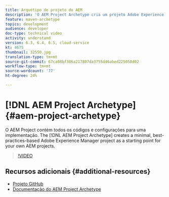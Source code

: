 ```yaml
---
title: Arquétipo de projeto do AEM
description: 'O AEM Project Archetype cria um projeto Adobe Experience Manager mínimo baseado em práticas recomendadas como ponto de partida para seus próprios projetos AEM. '
feature: maven-archetype
topics: development
audience: developer
doc-type: technical video
activity: understand
version: 6.3, 6.4, 6.5, cloud-service
kt: 4675
thumbnail: 32550.jpg
translation-type: tm+mt
source-git-commit: 67ca08bf386a217807da3755d46abed225050d02
workflow-type: tm+mt
source-wordcount: '77'
ht-degree: 24%

---
```



# [!DNL AEM Project Archetype] {#aem-project-archetype}

O AEM Project contém todos os códigos e configurações para uma implementação. The [!DNL AEM Project Archetype] creates a minimal, best-practices-based Adobe Experience Manager project as a starting point for your own AEM projects.

>[!VIDEO](https://video.tv.adobe.com/v/32550/?quality=12&learn=on)

## Recursos adicionais {#additional-resources}

* [Projeto GitHub](https://github.com/adobe/aem-project-archetype)
* [Documentação do AEM Project Archetype](https://docs.adobe.com/content/help/pt-BR/experience-manager-core-components/using/developing/archetype/overview.html)
